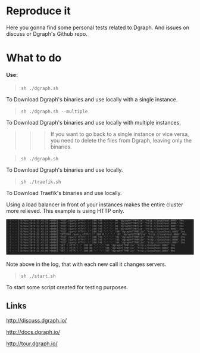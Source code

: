 # Reproduce it

Here you gonna find some personal tests related to Dgraph. And issues on discuss or Dgraph's Github repo.

# What to do

#### Use:

>`sh ./dgraph.sh`

To Download Dgraph's binaries and use locally with a single instance.

>`sh ./dgraph.sh --multiple`

To Download Dgraph's binaries and use locally with multiple instances.

>>> If you want to go back to a single instance or vice versa, you need to delete the files from Dgraph, leaving only the binaries.

> `sh ./dgraph.sh`

To Download Dgraph's binaries and use locally.

> `sh ./traefik.sh`

To Download Traefik's binaries and use locally.

Using a load balancer in front of your instances makes the entire cluster more relieved. This example is using HTTP only.

![log example](https://github.com/MichelDiz/ItisTimetoReproduce/raw/master/img/cap1.png)

Note above in the log, that with each new call it changes servers.

> `sh ./start.sh`

To start some script created for testing purposes.

## Links

<http://discuss.dgraph.io/>

<http://docs.dgraph.io/>

<http://tour.dgraph.io/>
